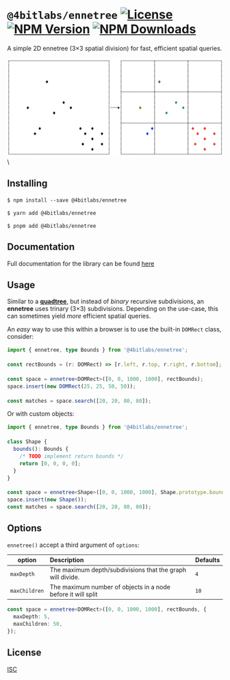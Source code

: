 # `@4bitlabs/ennetree` [![License][license]][npm] [![NPM Version][version]][npm] [![NPM Downloads][dl]][npm]

A simple 2D ennetree (3×3 spatial division) for fast, efficient spatial queries.

![Ennetree split illustration][ennetree-split-img]
\

## Installing

```shell
$ npm install --save @4bitlabs/ennetree
```

```shell
$ yarn add @4bitlabs/ennetree
```

```shell
$ pnpm add @4bitlabs/ennetree
```

## Documentation

Full documentation for the library can be found [here](https://32bitkid.github.io/4bitlabs.spatial/modules/_4bitlabs_ennetree.html)

## Usage

Similar to a [**quadtree**][quadtree], but instead of _binary_ recursive subdivisions, an **ennetree** uses trinary (3&times;3) subdivisions. Depending on the use-case, this can sometimes yield _more_ efficient spatial queries.

An _easy_ way to use this within a browser is to use the built-in `DOMRect` class, consider:

```ts
import { ennetree, type Bounds } from '@4bitlabs/ennetree';

const rectBounds = (r: DOMRect) => [r.left, r.top, r.right, r.bottom];

const space = ennetree<DOMRect>([0, 0, 1000, 1000], rectBounds);
space.insert(new DOMRect(25, 25, 50, 50));

const matches = space.search([20, 20, 80, 80]);
```

Or with custom objects:

```ts
import { ennetree, type Bounds } from '@4bitlabs/ennetree';

class Shape {
  bounds(): Bounds {
    /* TODO implement return bounds */
    return [0, 0, 0, 0];
  }
}

const space = ennetree<Shape>([0, 0, 1000, 1000], Shape.prototype.bounds);
space.insert(new Shape());
const matches = space.search([20, 20, 80, 80]);
```

## Options

`ennetree()` accept a third argument of `options`:

| option        | Description                                                  | Defaults |
| ------------- | :----------------------------------------------------------- | -------- |
| `maxDepth`    | The maximum depth/subdivisions that the graph will divide.   | `4`      |
| `maxChildren` | The maximum number of objects in a node before it will split | `10`     |

```ts
const space = ennetree<DOMRect>([0, 0, 1000, 1000], rectBounds, {
  maxDepth: 5,
  maxChildren: 50,
});
```

## License

[ISC](https://github.com/32bitkid/4bitlabs.spatial/blob/HEAD/libs/vector/LICENSE.txt)

[quadtree]: https://en.wikipedia.org/wiki/Quadtree
[npm]: https://www.npmjs.com/package/@4bitlabs/ennetree
[version]: https://img.shields.io/npm/v/%404bitlabs%2Fennetree
[license]: https://img.shields.io/npm/l/%404bitlabs%2Fennetree
[dl]: https://img.shields.io/npm/dy/%404bitlabs%2Fennetree
[ennetree-split-img]: https://github.com/32bitkid/4bitlabs.spatial/blob/main/ennetree-split.png?raw=true
